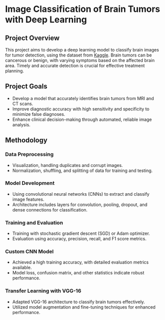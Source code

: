 # Image Classification of Brain Tumors with Deep Learning

## Project Overview

This project aims to develop a deep learning model to classify brain images for tumor detection, using the dataset from [Kaggle](https://www.kaggle.com/datasets/navoneel/brain-mri-images-for-brain-tumor-detection/data). Brain tumors can be cancerous or benign, with varying symptoms based on the affected brain area. Timely and accurate detection is crucial for effective treatment planning.

## Project Goals

- Develop a model that accurately identifies brain tumors from MRI and CT scans.
- Improve diagnostic accuracy with high sensitivity and specificity to minimize false diagnoses.
- Enhance clinical decision-making through automated, reliable image analysis.

## Methodology

### Data Preprocessing

- Visualization, handling duplicates and corrupt images.
- Normalization, shuffling, and splitting of data for training and testing.

### Model Development

- Using convolutional neural networks (CNNs) to extract and classify image features.
- Architecture includes layers for convolution, pooling, dropout, and dense connections for classification.

### Training and Evaluation

- Training with stochastic gradient descent (SGD) or Adam optimizer.
- Evaluation using accuracy, precision, recall, and F1 score metrics.

### Custom CNN Model

- Achieved a high training accuracy, with detailed evaluation metrics available.
- Model loss, confusion matrix, and other statistics indicate robust performance.

### Transfer Learning with VGG-16

- Adapted VGG-16 architecture to classify brain tumors effectively.
- Utilized model augmentation and fine-tuning techniques for enhanced performance.

